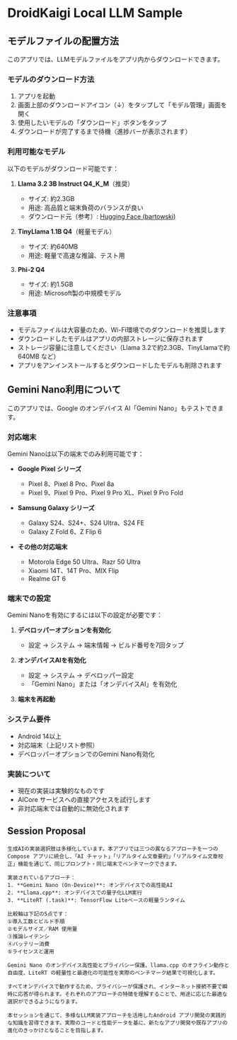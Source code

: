 # DroidKaigi Local LLM Sample

## モデルファイルの配置方法

このアプリでは、LLMモデルファイルをアプリ内からダウンロードできます。

### モデルのダウンロード方法

1. アプリを起動
2. 画面上部のダウンロードアイコン（↓）をタップして「モデル管理」画面を開く
3. 使用したいモデルの「ダウンロード」ボタンをタップ
4. ダウンロードが完了するまで待機（進捗バーが表示されます）

### 利用可能なモデル

以下のモデルがダウンロード可能です：

1. **Llama 3.2 3B Instruct Q4_K_M**（推奨）
   - サイズ: 約2.3GB
   - 用途: 高品質と端末負荷のバランスが良い
   - ダウンロード元（参考）: [Hugging Face (bartowski)](https://huggingface.co/bartowski/Llama-3.2-3B-Instruct-GGUF/resolve/main/Llama-3.2-3B-Instruct-Q4_K_M.gguf)

2. **TinyLlama 1.1B Q4**（軽量モデル）
   - サイズ: 約640MB
   - 用途: 軽量で高速な推論、テスト用

3. **Phi-2 Q4**
   - サイズ: 約1.5GB
   - 用途: Microsoft製の中規模モデル

### 注意事項

- モデルファイルは大容量のため、Wi-Fi環境でのダウンロードを推奨します
- ダウンロードしたモデルはアプリの内部ストレージに保存されます
- ストレージ容量に注意してください（Llama 3.2で約2.3GB、TinyLlamaで約640MB など）
- アプリをアンインストールするとダウンロードしたモデルも削除されます

## Gemini Nano利用について

このアプリでは、Google のオンデバイス AI「Gemini Nano」もテストできます。

### 対応端末

Gemini Nanoは以下の端末でのみ利用可能です：

- **Google Pixel シリーズ**
  - Pixel 8、Pixel 8 Pro、Pixel 8a
  - Pixel 9、Pixel 9 Pro、Pixel 9 Pro XL、Pixel 9 Pro Fold

- **Samsung Galaxy シリーズ**
  - Galaxy S24、S24+、S24 Ultra、S24 FE
  - Galaxy Z Fold 6、Z Flip 6

- **その他の対応端末**
  - Motorola Edge 50 Ultra、Razr 50 Ultra
  - Xiaomi 14T、14T Pro、MIX Flip
  - Realme GT 6

### 端末での設定

Gemini Nanoを有効にするには以下の設定が必要です：

1. **デベロッパーオプションを有効化**
   - 設定 → システム → 端末情報 → ビルド番号を7回タップ

2. **オンデバイスAIを有効化**
   - 設定 → システム → デベロッパー設定
   - 「Gemini Nano」または「オンデバイスAI」を有効化

3. **端末を再起動**

### システム要件

- Android 14以上
- 対応端末（上記リスト参照）
- デベロッパーオプションでのGemini Nano有効化

### 実装について

- 現在の実装は実験的なものです
- AICore サービスへの直接アクセスを試行します
- 非対応端末では自動的に無効化されます

## Session Proposal
```
生成AIの実装選択肢は多様化しています。本アプリでは三つの異なるアプローチを一つのCompose アプリに統合し、「AI チャット」「リアルタイム文章要約」「リアルタイム文章校正」機能を通じて、同じプロンプト・同じ端末でベンチマークできます。

実装されているアプローチ：
1. **Gemini Nano (On-Device)**: オンデバイスでの高性能AI
2. **Llama.cpp**: オンデバイスでの量子化LLM実行
3. **LiteRT (.task)**: TensorFlow Liteベースの軽量ランタイム

比較軸は下記の5点です：
①導入工数とビルド手順
②モデルサイズ／RAM 使用量  
③推論レイテンシ
④バッテリー消費
⑤ライセンスと運用

Gemini Nano のオンデバイス高性能とプライバシー保護、llama.cpp のオフライン動作と自由度、LiteRT の軽量性と最適化の可能性を実際のベンチマーク結果で可視化します。

すべてオンデバイスで動作するため、プライバシーが保護され、インターネット接続不要で瞬時に応答が得られます。それぞれのアプローチの特徴を理解することで、用途に応じた最適な選択ができるようになります。

本セッションを通じて、多様なLLM実装アプローチを活用したAndroid アプリ開発の実践的な知識を習得できます。実際のコードと性能データを基に、新たなアプリ開発や既存アプリの進化のきっかけとなることを目指します。
```
